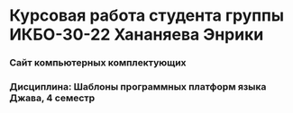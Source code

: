 # Курсовая работа студента группы ИКБО-30-22 Хананяева Энрики

### Сайт компьютерных комплектующих

### Дисциплина: Шаблоны программных платформ языка Джава, 4 семестр
